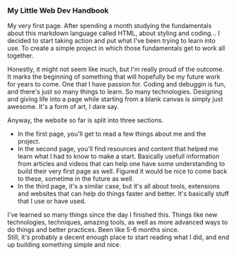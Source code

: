 ### My Little Web Dev Handbook

My very first page.
After spending a month studying the fundamentals about this markdown language called HTML, about styling and coding... I decided to start taking action and put what I've been trying to learn into use. To create a simple project in which those fundamentals get to work all together.

Honestly, it might not seem like much, but I'm really proud of the outcome. It marks the beginning of something that will hopefully be my future work for years to come. One that I have passion for. Coding and debuggin is fun, and there's just so many things to learn. So many technologies. Designing and giving life into a page while starting from a blank canvas is simply just awesome. It's a form of art, I dare say.

Anyway, the website so far is split into three sections.  
- In the first page, you'll get to read a few things about me and the project.  
- In the second page, you'll find resources and content that helped me learn what I had to know to make a start. Basically usefull information from articles and videos that can help one have some understanding to build their very first page as well. Figured it would be nice to come back to these, sometime in the future as well.  
- In the third page, it's a similar case, but it's all about tools, extensions and websites that can help do things faster and better. It's basically stuff that I use or have used.

I've learned so many things since the day I finished this. Things like new technologies, techniques, amazing tools, as well as more advanced ways to do things and better practices. Been like 5-6 months since.  
Still, it's probably a decent enough place to start reading what I did, and end up building something simple and nice.  
